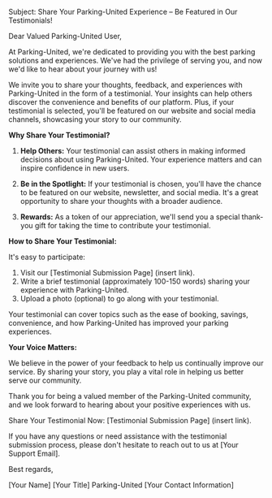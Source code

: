 Subject: Share Your Parking-United Experience – Be Featured in Our Testimonials!

Dear Valued Parking-United User,

At Parking-United, we're dedicated to providing you with the best parking solutions and experiences. We've had the privilege of serving you, and now we'd like to hear about your journey with us!

We invite you to share your thoughts, feedback, and experiences with Parking-United in the form of a testimonial. Your insights can help others discover the convenience and benefits of our platform. Plus, if your testimonial is selected, you'll be featured on our website and social media channels, showcasing your story to our community.

**Why Share Your Testimonial?**

1. **Help Others:** Your testimonial can assist others in making informed decisions about using Parking-United. Your experience matters and can inspire confidence in new users.

2. **Be in the Spotlight:** If your testimonial is chosen, you'll have the chance to be featured on our website, newsletter, and social media. It's a great opportunity to share your thoughts with a broader audience.

3. **Rewards:** As a token of our appreciation, we'll send you a special thank-you gift for taking the time to contribute your testimonial.

**How to Share Your Testimonial:**

It's easy to participate:

1. Visit our [Testimonial Submission Page] (insert link).
2. Write a brief testimonial (approximately 100-150 words) sharing your experience with Parking-United.
3. Upload a photo (optional) to go along with your testimonial.

Your testimonial can cover topics such as the ease of booking, savings, convenience, and how Parking-United has improved your parking experiences.

**Your Voice Matters:**

We believe in the power of your feedback to help us continually improve our service. By sharing your story, you play a vital role in helping us better serve our community.

Thank you for being a valued member of the Parking-United community, and we look forward to hearing about your positive experiences with us.

Share Your Testimonial Now: [Testimonial Submission Page] (insert link).

If you have any questions or need assistance with the testimonial submission process, please don't hesitate to reach out to us at [Your Support Email].

Best regards,

[Your Name]
[Your Title]
Parking-United
[Your Contact Information]

